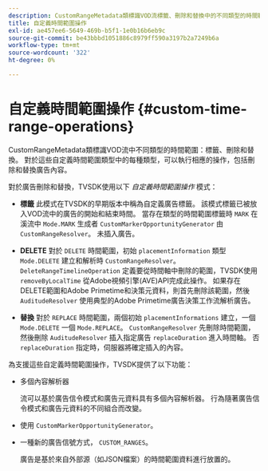 ```yaml
---
description: CustomRangeMetadata類標識VOD流標籤、刪除和替換中的不同類型的時間範圍。 對於這些自定義時間範圍類型中的每種類型，可以執行相應的操作，包括刪除和替換廣告內容。
title: 自定義時間範圍操作
exl-id: ae457ee6-5649-469b-b5f1-1e0b16b6eb9c
source-git-commit: be43bbbd1051886c8979ff590a3197b2a7249b6a
workflow-type: tm+mt
source-wordcount: '322'
ht-degree: 0%

---
```


# 自定義時間範圍操作 {#custom-time-range-operations}

CustomRangeMetadata類標識VOD流中不同類型的時間範圍：標籤、刪除和替換。 對於這些自定義時間範圍類型中的每種類型，可以執行相應的操作，包括刪除和替換廣告內容。

<!--<a id="section_1323C0BAC259424C85A6ACFB48FE77EC"></a>-->

對於廣告刪除和替換，TVSDK使用以下 *自定義時間範圍操作* 模式：

* **標籤** 此模式在TVSDK的早期版本中稱為自定義廣告標籤。 該模式標籤已被放入VOD流中的廣告的開始和結束時間。 當存在類型的時間範圍標籤時 `MARK` 在溪流中 `Mode.MARK` 生成者 `CustomMarkerOpportunityGenerator` 由 `CustomRangeResolver`。 未插入廣告。

* **DELETE** 對於 `DELETE` 時間範圍，初始 `placementInformation` 類型 `Mode.DELETE` 建立和解析時 `CustomRangeResolver`。 `DeleteRangeTimelineOperation` 定義要從時間軸中刪除的範圍，TVSDK使用 `removeByLocalTime` 從Adobe視頻引擎(AVE)API完成此操作。 如果存在DELETE範圍和Adobe Primetime和決策元資料，則首先刪除該範圍，然後 `AuditudeResolver` 使用典型的Adobe Primetime廣告決策工作流解析廣告。

* **替換** 對於 `REPLACE` 時間範圍，兩個初始 `placementInformations` 建立，一個 `Mode.DELETE` 一個 `Mode.REPLACE`。 `CustomRangeResolver` 先刪除時間範圍，然後刪除 `AuditudeResolver` 插入指定廣告 `replaceDuration` 進入時間軸。 否 `replaceDuration` 指定時，伺服器將確定插入的內容。

為支援這些自定義時間範圍操作，TVSDK提供了以下功能：

* 多個內容解析器

   流可以基於廣告信令模式和廣告元資料具有多個內容解析器。 行為隨著廣告信令模式和廣告元資料的不同組合而改變。
* 使用 `CustomMarkerOpportunityGenerator`。
* 一種新的廣告信號方式， `CUSTOM_RANGES`。

   廣告是基於來自外部源（如JSON檔案）的時間範圍資料進行放置的。
